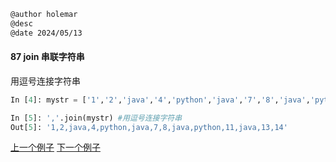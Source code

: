 ```markdown
@author holemar
@desc 
@date 2024/05/13
```

#### 87 join 串联字符串

用逗号连接字符串

```python
In [4]: mystr = ['1','2','java','4','python','java','7','8','java','python','11','java','13','14']

In [5]: ','.join(mystr) #用逗号连接字符串
Out[5]: '1,2,java,4,python,java,7,8,java,python,11,java,13,14'
```

[上一个例子](86.md)    [下一个例子](88.md)